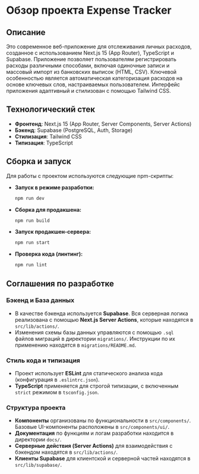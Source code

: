 # Обзор проекта Expense Tracker

## Описание

Это современное веб-приложение для отслеживания личных расходов, созданное с использованием Next.js 15 (App Router), TypeScript и Supabase. Приложение позволяет пользователям регистрировать расходы различными способами, включая одиночные записи и массовый импорт из банковских выписок (HTML, CSV). Ключевой особенностью является автоматическая категоризация расходов на основе ключевых слов, настраиваемых пользователем. Интерфейс приложения адаптивный и стилизован с помощью Tailwind CSS.

## Технологический стек

- **Фронтенд**: Next.js 15 (App Router, Server Components, Server Actions)
- **Бэкенд**: Supabase (PostgreSQL, Auth, Storage)
- **Стилизация**: Tailwind CSS
- **Типизация**: TypeScript

## Сборка и запуск

Для работы с проектом используются следующие npm-скрипты:

-   **Запуск в режиме разработки:**
    ```bash
    npm run dev
    ```
-   **Сборка для продакшена:**
    ```bash
    npm run build
    ```
-   **Запуск продакшен-сервера:**
    ```bash
    npm run start
    ```
-   **Проверка кода (линтинг):**
    ```bash
    npm run lint
    ```

## Соглашения по разработке

### Бэкенд и База данных

-   В качестве бэкенда используется **Supabase**. Вся серверная логика реализована с помощью **Next.js Server Actions**, которые находятся в `src/lib/actions/`.
-   Изменения схемы базы данных управляются с помощью `.sql` файлов миграций в директории `migrations/`. Инструкции по их применению находятся в `migrations/README.md`.

### Стиль кода и типизация

-   Проект использует **ESLint** для статического анализа кода (конфигурация в `.eslintrc.json`).
-   **TypeScript** применяется для строгой типизации, с включенным `strict` режимом в `tsconfig.json`.

### Структура проекта

-   **Компоненты** организованы по функциональности в `src/components/`. Базовые UI-компоненты расположены в `src/components/ui/`.
-   **Документация** по функциям и логам разработки находится в директории `docs/`.
-   **Серверные действия (Server Actions)** для взаимодействия с бэкендом находятся в `src/lib/actions/`.
-   **Клиенты Supabase** для клиентской и серверной частей находятся в `src/lib/supabase/`.
